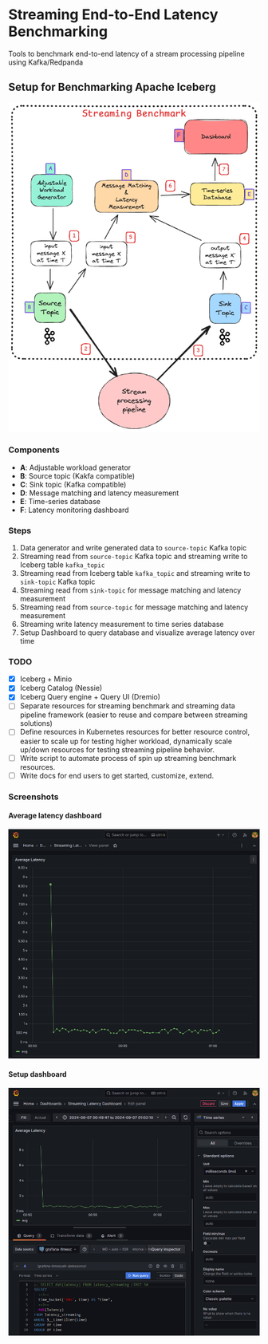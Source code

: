 # Streaming End-to-End Latency Benchmarking
Tools to benchmark end-to-end latency of a stream processing pipeline using Kafka/Redpanda

## Setup for Benchmarking Apache Iceberg

![Overall Design](<docs/images/Kafka end-to-end Latency Measuring Framework.excalidraw.png>)

### Components
- **A**: Adjustable workload generator
- **B**: Source topic (Kakfa compatible)
- **C**: Sink topic (Kafka compatible)
- **D**: Message matching and latency measurement
- **E**: Time-series database
- **F**: Latency monitoring dashboard

### Steps
1. Data generator and write generated data to `source-topic` Kafka topic
2. Streaming read from `source-topic` Kafka topic and streaming write to Iceberg table `kafka_topic`
3. Streaming read from Iceberg table `kafka_topic` and streaming write to `sink-topic` Kafka topic
4. Streaming read from `sink-topic` for message matching and latency measurement
5. Streaming read from `source-topic` for message matching and latency measurement
6. Streaming write latency measurement to time series database
7. Setup Dashboard to query database and visualize average latency over time

### TODO
- [x] Iceberg + Minio
- [x] Iceberg Catalog (Nessie)
- [x] Iceberg Query engine + Query UI (Dremio)
- [ ] Separate resources for streaming benchmark and streaming data pipeline framework (easier to reuse and compare between streaming solutions)
- [ ] Define resources in Kubernetes resources for better resource control, easier to scale up for testing higher workload, dynamically scale up/down resources for testing streaming pipeline behavior.
- [ ] Write script to automate process of spin up streaming benchmark resources.
- [ ] Write docs for end users to get started, customize, extend.

### Screenshots

#### Average latency dashboard
![AVG Latency Dashboard](docs/images/grafana_streaming_latency_chart.png)

#### Setup dashboard
![Setup Dashboard using query](docs/images/grafana_streaming_latency_chart_edit.png)
